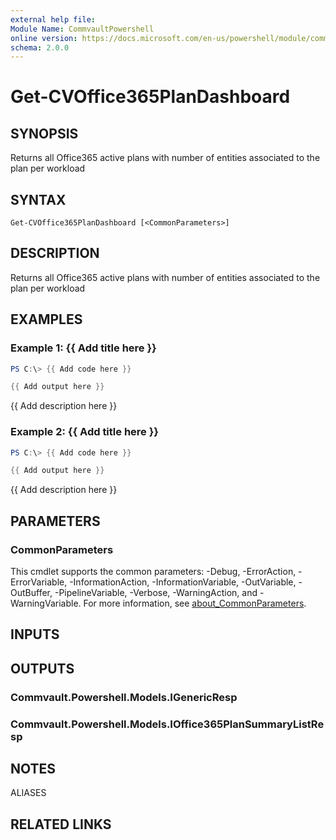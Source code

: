 ```yaml
---
external help file:
Module Name: CommvaultPowershell
online version: https://docs.microsoft.com/en-us/powershell/module/commvaultpowershell/get-cvoffice365plandashboard
schema: 2.0.0
---
```


# Get-CVOffice365PlanDashboard

## SYNOPSIS
Returns all Office365 active plans with number of entities associated to the plan per workload

## SYNTAX

```
Get-CVOffice365PlanDashboard [<CommonParameters>]
```

## DESCRIPTION
Returns all Office365 active plans with number of entities associated to the plan per workload

## EXAMPLES

### Example 1: {{ Add title here }}
```powershell
PS C:\> {{ Add code here }}

{{ Add output here }}
```

{{ Add description here }}

### Example 2: {{ Add title here }}
```powershell
PS C:\> {{ Add code here }}

{{ Add output here }}
```

{{ Add description here }}

## PARAMETERS

### CommonParameters
This cmdlet supports the common parameters: -Debug, -ErrorAction, -ErrorVariable, -InformationAction, -InformationVariable, -OutVariable, -OutBuffer, -PipelineVariable, -Verbose, -WarningAction, and -WarningVariable. For more information, see [about_CommonParameters](http://go.microsoft.com/fwlink/?LinkID=113216).

## INPUTS

## OUTPUTS

### Commvault.Powershell.Models.IGenericResp

### Commvault.Powershell.Models.IOffice365PlanSummaryListResp

## NOTES

ALIASES

## RELATED LINKS

